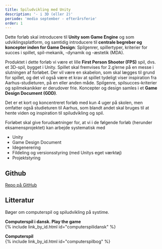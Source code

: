 ```yaml
---
title: Spiludvikling med Unity
description: '- i 3D (eller 2)'
periode: 'medio september - efterårsferie'
order: 1
---
```

Dette forløb skal introducere til **Unity som Game Engine** og som udviklingsplatform, og samtidig introducere til **centrale begreber og koncepter inden for Game Design**: Spilgenrer, spillertyper, kriterier for succes i spillet, spil-mekanik, -dynamik og -æstetik (MDA). 

Produktet i dette forløb vi være et lille **First Person Shooter (FPS)** spil, dvs. et 3D-spil, bygget i Unity. Spillet skal fremvises for 2.g’erne på en messe i slutningen af forløbet. Der vil være en skabelon, som skal lægges til grund for spillet, og det vil også være et krav at spillet tydeligt viser inspiration fra Aarhus-studieturen, på en eller anden måde. 
Spilgenre, spilsucces-kriterier og spilmekanikker er derudover frie. Koncepter og design samles i et **Game Design Document (GDD)**.

Det er et kort og koncentreret forløb med kun 4 uger på skolen, men omfatter også studieturen til Aarhus, som blandt andet skal bruges til at hente viden og inspiration til spiludvikling og spil.

Forløbet skal give forudsætninger for, at vi i de følgende forløb (herunder eksamensprojektet) kan arbejde systematisk med
- Unity 
- Game Design Document
- Idegenerering
- Fildeling og versionsstyring (med Unitys eget værktøj)
- Projektstyring

## Github
[Repo på GitHub](https://github.com/slotshaven-ddu/unity-game)

## Litteratur
Bøger om computerspil og spiludvikling på systime.

**Computerspil i dansk. Play the game**  
{% include link_by_id.html id="computerspilidansk" %}

**Computerspil**  
{% include link_by_id.html id="computerspilbog" %}
